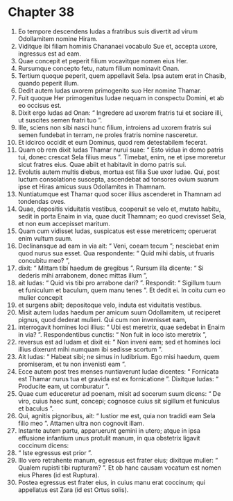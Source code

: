 # Chapter 38
1. Eo tempore descendens Iudas a fratribus suis divertit ad virum Odollamitem nomine Hiram.
2. Viditque ibi filiam hominis Chananaei vocabulo Sue et, accepta uxore, ingressus est ad eam.
3. Quae concepit et peperit filium vocavitque nomen eius Her.
4. Rursumque concepto fetu, natum filium nominavit Onan.
5. Tertium quoque peperit, quem appellavit Sela. Ipsa autem erat in Chasib, quando peperit illum.
6. Dedit autem Iudas uxorem primogenito suo Her nomine Thamar.
7. Fuit quoque Her primogenitus Iudae nequam in conspectu Domini, et ab eo occisus est.
8. Dixit ergo Iudas ad Onan: “ Ingredere ad uxorem fratris tui et sociare illi, ut suscites semen fratri tuo ”.
9. Ille, sciens non sibi nasci hunc filium, introiens ad uxorem fratris sui semen fundebat in terram, ne proles fratris nomine nasceretur.
10. Et idcirco occidit et eum Dominus, quod rem detestabilem fecerat.
11. Quam ob rem dixit Iudas Thamar nurui suae: “ Esto vidua in domo patris tui, donec crescat Sela filius meus ”. Timebat, enim, ne et ipse moreretur sicut fratres eius. Quae abiit et habitavit in domo patris sui.
12. Evolutis autem multis diebus, mortua est filia Sue uxor Iudae. Qui, post luctum consolatione suscepta, ascendebat ad tonsores ovium suarum ipse et Hiras amicus suus Odollamites in Thamnam.
13. Nuntiatumque est Thamar quod socer illius ascenderet in Thamnam ad tondendas oves.
14. Quae, depositis viduitatis vestibus, cooperuit se velo et, mutato habitu, sedit in porta Enaim in via, quae ducit Thamnam; eo quod crevisset Sela, et non eum accepisset maritum.
15. Quam cum vidisset Iudas, suspicatus est esse meretricem; operuerat enim vultum suum.
16. Declinansque ad eam in via ait: “ Veni, coeam tecum ”; nesciebat enim quod nurus sua esset. Qua respondente: “ Quid mihi dabis, ut fruaris concubitu meo? ”,
17. dixit: “ Mittam tibi haedum de gregibus ”. Rursum illa dicente: “ Si dederis mihi arrabonem, donec mittas illum ”,
18. ait Iudas: “ Quid vis tibi pro arrabone dari? ”. Respondit: “ Sigillum tuum et funiculum et baculum, quem manu tenes ”. Et dedit ei. In coitu cum eo mulier concepit
19. et surgens abiit; depositoque velo, induta est viduitatis vestibus.
20. Misit autem Iudas haedum per amicum suum Odollamitem, ut reciperet pignus, quod dederat mulieri. Qui cum non invenisset eam,
21. interrogavit homines loci illius: “ Ubi est meretrix, quae sedebat in Enaim in via? ”. Respondentibus cunctis: “ Non fuit in loco isto meretrix ”,
22. reversus est ad Iudam et dixit ei: “ Non inveni eam; sed et homines loci illius dixerunt mihi numquam ibi sedisse scortum ”.
23. Ait Iudas: “ Habeat sibi; ne simus in ludibrium. Ego misi haedum, quem promiseram, et tu non invenisti eam ”.
24. Ecce autem post tres menses nuntiaverunt Iudae dicentes: “ Fornicata est Thamar nurus tua et gravida est ex fornicatione ”. Dixitque Iudas: “ Producite eam, ut comburatur ”.
25. Quae cum educeretur ad poenam, misit ad socerum suum dicens: “ De viro, cuius haec sunt, concepi; cognosce cuius sit sigillum et funiculus et baculus ”.
26. Qui, agnitis pignoribus, ait: “ Iustior me est, quia non tradidi eam Sela filio meo ”. Attamen ultra non cognovit illam.
27. Instante autem partu, apparuerunt gemini in utero; atque in ipsa effusione infantium unus protulit manum, in qua obstetrix ligavit coccinum dicens:
28. “ Iste egressus est prior ”.
29. Illo vero retrahente manum, egressus est frater eius; dixitque mulier: “ Qualem rupisti tibi rupturam? ”. Et ob hanc causam vocatum est nomen eius Phares (id est Ruptura).
30. Postea egressus est frater eius, in cuius manu erat coccinum; qui appellatus est Zara (id est Ortus solis).